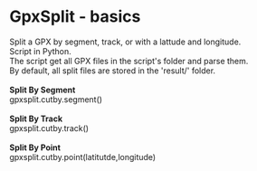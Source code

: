 

<h1> GpxSplit - basics</h1>
Split a GPX by segment, track, or with a lattude and longitude.<br>
Script in Python.
<br>
The script get all GPX files in the script's folder and parse them.<br>
By default, all split files are stored in the 'result/' folder.
<br><br>
<b>Split By Segment</b>
<br>
gpxsplit.cutby.segment()
<br><br>
<b>Split By Track</b>
<br>
gpxsplit.cutby.track()
<br><br>
<b>Split By Point</b>
<br>
gpxsplit.cutby.point(latitutde,longitude)
